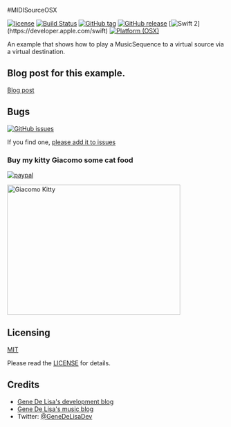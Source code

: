 #MIDISourceOSX


[![license](https://img.shields.io/github/license/mashape/apistatus.svg)](https://en.wikipedia.org/wiki/MIT_License)
[![Build Status](https://travis-ci.org/genedelisa/MIDISourceOSX.svg)](https://travis-ci.org/genedelisa/MIDISourceOSX)
[![GitHub tag](https://img.shields.io/github/tag/genedelisa/MIDISourceOSX.svg)](https://github.com/genedelisa/MIDISourceOSX/)
[![GitHub release](https://img.shields.io/github/release/genedelisa/MIDISourceOSX.svg)](https://github.com/genedelisa/MIDISourceOSX/)
[![Swift 2](https://img.shields.io/badge/swift2.2-compatible-4BC51D.svg?style=flat")](https://developer.apple.com/swift)
[![Platform (OSX)](https://img.shields.io/badge/platform-osx-blue.svg?style=flat-square)](http://www.apple.com/osx/)


An example that shows how to play a MusicSequence to a virtual source via a virtual destination.


## Blog post for this example.

[Blog post](http://www.rockhoppertech.com/blog/musicsequence-via-a-midi-virtual-source/)


## Bugs


[![GitHub issues](https://img.shields.io/github/issues/genedelisa/MIDISourceOSX.svg)](https://github.com/genedelisa/MIDISourceOSX/issues)

If you find one, [please add it to issues](https://github.com/genedelisa/MIDISourceOSX/issues)



### Buy my kitty Giacomo some cat food

[![paypal](https://www.paypalobjects.com/en_US/i/btn/btn_donate_SM.gif)](https://www.paypal.com/cgi-bin/webscr?cmd=_donations&business=F5KE9Z29MH8YQ&bnP-DonationsBF:btn_donate_SM.gif:NonHosted)

<img src="http://www.rockhoppertech.com/blog/wp-content/uploads/2015/05/IMG_0657.png" alt="Giacomo Kitty" width="400" height="300">

## Licensing

[MIT](https://en.wikipedia.org/wiki/MIT_License)

Please read the [LICENSE](LICENSE) for details.

## Credits

*	[Gene De Lisa's development blog](http://rockhoppertech.com/blog/)
*	[Gene De Lisa's music blog](http://genedelisa.com/)
*   Twitter: [@GeneDeLisaDev](http://twitter.com/genedelisadev)
